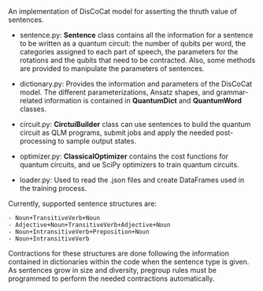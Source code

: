 An implementation of DisCoCat model for asserting the thruth value of sentences.

* sentence.py: **Sentence** class contains all the information for a sentence to be written as a quantum circuit: the number of qubits per word, the categories assigned to each part of speech, the parameters for the rotations and the qubits that need to be contracted. Also, some methods are provided to manipulate the parameters of sentences.

* dictionary.py:  Provides the information and parameters of the DisCoCat model. The different parameterizations, Ansatz shapes, and grammar-related information is contained in **QuantumDict** and **QuantumWord** classes.

* circuit.py: **CirctuiBuilder** class can use sentences to build the quantum circuit as QLM programs, submit jobs and apply the needed post-processing to sample output states. 

* optimizer.py: **ClassicalOptimizer** contains the cost functions for quantum circuits, and ue SciPy optimizers to train quantum circuits.

* loader.py: Used to read the .json files and create DataFrames used in the training process.

Currently, supported sentence structures are:

    - Noun+TransitiveVerb+Noun 
    - Adjective+Noun+TransitiveVerb+Adjective+Noun 
    - Noun+IntransitiveVerb+Preposition+Noun 
    - Noun+IntransitiveVerb

Contractions for these structures are done following the information contained in dictionaries within the code when the sentence type is given. As sentences grow in size and diversity, pregroup rules must be programmed to perform the needed contractions automatically.
